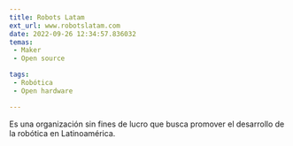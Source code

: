 ```yaml
---
title: Robots Latam
ext_url: www.robotslatam.com
date: 2022-09-26 12:34:57.836032
temas:
 - Maker
 - Open source

tags:
 - Robótica
 - Open hardware

---
```


Es una organización sin fines de lucro que busca promover el desarrollo de la robótica en Latinoamérica.

    